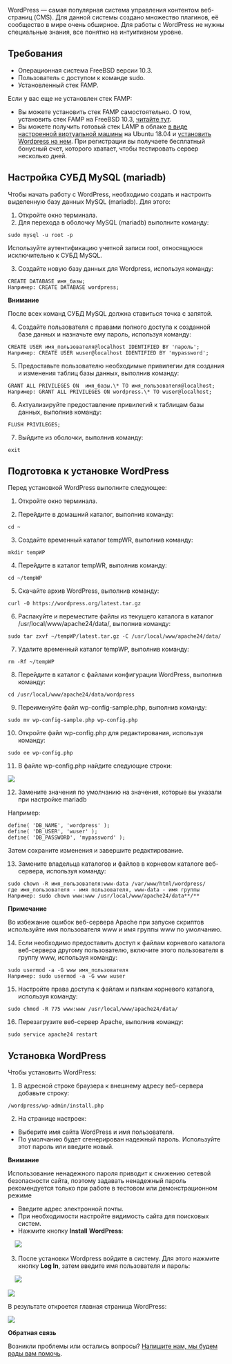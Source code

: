 WordPress — самая популярная система управления контентом веб-страниц (CMS). Для данной системы создано множество плагинов, её сообщество в мире очень обширное. Для работы с WordPress не нужны специальные знания, все понятно на интуитивном уровне.

Требования
----------

*   Операционная система FreeBSD версии 10.3.
*   Пользователь с доступом к команде sudo.
*   Установленный стек FAMP.

Если у вас еще не установлен стек FAMP:

*   Вы можете установить стек FAMP самостоятельно. О том, установить стек FAMP на FreeBSD 10.3, [читайте тут](https://mcs.mail.ru/help/famp-on-linux/famp-freebsd-10).
*   Вы можете получить готовый стек LAMP в облаке [в виде настроенной виртуальной машины](https://mcs.mail.ru/app/services/marketplace/) на Ubuntu 18.04 и [установить Wordpress на нем](https://mcs.mail.ru/help/wordpress-on-linux/wordpress-ubuntu-18). При регистрации вы получаете бесплатный бонусный счет, которого хватает, чтобы тестировать сервер несколько дней.

Настройка СУБД MySQL (mariadb)
------------------------------

Чтобы начать работу с WordPress, необходимо создать и настроить выделенную базу данных MySQL (mariadb). Для этого:

1.  Откройте окно терминала.
2.  Для перехода в оболочку MySQL (mariadb) выполните команду: 

```
sudo mysql -u root -p
```

Используйте аутентификацию учетной записи root, относящуюся исключительно к СУБД MySQL.

3.  Создайте новую базу данных для Wordpress, используя команду: 

```
CREATE DATABASE имя_базы;
Например: CREATE DATABASE wordpress;
```

**Внимание**

После всех команд СУБД MySQL должна ставиться точка с запятой.

4.  Создайте пользователя с правами полного доступа к созданной базе данных и назначьте ему пароль, используя команду:

```
CREATE USER имя_пользователя@localhost IDENTIFIED BY 'пароль';
Например: CREATE USER wuser@localhost IDENTIFIED BY 'mypassword';
```

5.  Предоставьте пользователю необходимые привилегии для создания и изменения таблиц базы данных, выполнив команду:

```
GRANT ALL PRIVILEGES ON  имя_базы.\* TO имя_пользователя@localhost;
Например: GRANT ALL PRIVILEGES ON wordpress.\* TO wuser@localhost;
```

6.  Актуализируйте предоставление привилегий к таблицам базы данных, выполнив команду: 

```
FLUSH PRIVILEGES;
```

7.  Выйдите из оболочки, выполнив команду: 

```
exit
```

Подготовка к установке WordPress
--------------------------------

Перед установкой WordPress выполните следующее:

1.  Откройте окно терминала.

2.  Перейдите в домашний каталог, выполнив команду:

```
cd ~
```

3.  Создайте временный каталог tempWR, выполнив команду: 

```
mkdir tempWP 
```

4.  Перейдите в каталог tempWR, выполнив команду: 

```
cd ~/tempWP
```

5.  Скачайте архив WordPress, выполнив команду:

```
curl -O https://wordpress.org/latest.tar.gz
```

6.  Распакуйте и переместите файлы из текущего каталога в каталог /usr/local/www/apache24/data/, выполнив команду:

```
sudo tar zxvf ~/tempWP/latest.tar.gz -C /usr/local/www/apache24/data/

```

7.  Удалите временный каталог tempWP, выполнив команду:

```
rm -Rf ~/tempWP
```

8.  Перейдите в каталог с файлами конфигурации WordPress, выполнив команду: 

```
cd /usr/local/www/apache24/data/wordpress

```

9.  Переименуйте файл wp-config-sample.php, выполнив команду:

```
sudo mv wp-config-sample.php wp-config.php
```

10.  Откройте файл wp-config.php для редактирования, используя команду:

```
sudo ee wp-config.php
```

11.  В файле wp-config.php найдите следующие строки:

**![](./assets/1556975940008-1556975940008.jpeg)**

12.  Замените значения по умолчанию на значения, которые вы указали при настройке mariadb 

Например:

```
define( 'DB_NAME', 'wordpress' );
define( 'DB_USER', 'wuser' );
define( 'DB_PASSWORD', 'mypassword' );
```

Затем сохраните изменения и завершите редактирование.

13.  Замените владельца каталогов и файлов в корневом каталоге веб-сервера, используя команду: 
    

```
sudo chown -R имя_пользователя:www-data /var/www/html/wordpress/
где имя_пользователя - имя пользователя, www-data - имя группы
Например: sudo chown www:www /usr/local/www/apache24/data**/**

```

**Примечание**

Во избежание ошибок веб-сервера Apache при запуске скриптов используйте имя пользователя www и имя группы www по умолчанию.

14.  Если необходимо предоставить доступ к файлам корневого каталога веб-сервера другому пользователю, включите этого пользователя в группу www, используя команду: 

```
sudo usermod -a -G www имя_пользователя
Например: sudo usermod -a -G www wuser
```

15.  Настройте права доступа к файлам и папкам корневого каталога, используя команду: 

```
sudo chmod -R 775 www:www /usr/local/www/apache24/data/

```

16.  Перезагрузите веб-сервер Apache, выполнив команду:

```
sudo service apache24 restart

```

Установка WordPress
-------------------

Чтобы установить WordPress:

1.  В адресной строке браузера к внешнему адресу веб-сервера добавьте строку:
    

```
/wordpress/wp-admin/install.php
```

2.  На странице настроек:
    

*   Выберите имя сайта WordPress и имя пользователя.
*   По умолчанию будет сгенерирован надежный пароль. Используйте этот пароль или введите новый.

**Внимание**

Использование ненадежного пароля приводит к снижению сетевой безопасности сайта, поэтому задавать ненадежный пароль рекомендуется только при работе в тестовом или демонстрационном режиме

*   Введите адрес электронной почты.
*   При необходимости настройте видимость сайта для поисковых систем.
*   Нажмите кнопку **Install** **WordPress**:

    **![](./assets/1555705531629-1555705531629.png)**

3.  После установки Wordpress войдите в систему. Для этого нажмите кнопку **Log In**, затем введите имя пользователя и пароль:
    

    **![](./assets/1555705599355-1555705599355.png)**

**![](./assets/1556999801042-1556999801042.jpeg)**

В результате откроется главная страница WordPress:

**![](./assets/1555705632823-1555705632823.png)**

**Обратная связь**

Возникли проблемы или остались вопросы? [Напишите нам, мы будем рады вам помочь](https://mcs.mail.ru/help/contact-us).